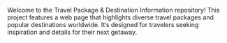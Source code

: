 Welcome to the Travel Package & Destination Information repository! This project features a web page that highlights diverse travel packages and popular destinations worldwide. It’s designed for travelers seeking inspiration and details for their next getaway.

